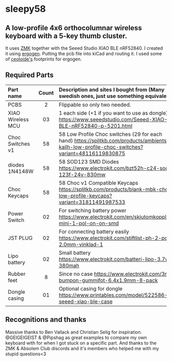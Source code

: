 # sleepy58

## A low-profile 4x6 orthocolumnar wireless keyboard with a 5-key thumb cluster. 
It uses [ZMK](https://github.com/zmkfirmware/zmk) together with the Seeed Studio XIAO BLE nRF52840.
I created it using [ergogen](https://github.com/ergogen/ergogen). Putting the pcb file into kiCad and routing it.
I used some of [ceoloide's](https://github.com/ceoloide/ergogen-footprints/tree/main) footprints for ergogen.




## Required Parts

| Part name         | Count | Description and sites I bought from (Many swedish ones, just use something equivalent                                                        |
| :---------------- | :---: | :------------------------------------------------------------------------------------------------------------------------------------------- |
| PCBS              |   2   | Flippable so only two needed.                                                                                                                |
| XIAO Wireless MCU |  03   | 1 each side (+1 if you want to use as dongle) https://www.seeedstudio.com/Seeed-XIAO-BLE-nRF52840-p-5201.html                                |
| Choc Switches v1  |  58   | 58 Low Profile Choc switches (29 for each hand) https://splitkb.com/products/ambients-kailh-low-profile-choc-switches?variant=48116119830875 |
| diodes 1N4148W    |  58   | 58 SOD123 SMD Diodes https://www.electrokit.com/bzt52h-c24-sod-123f-24v-830mw                                                                |
| Choc Keycaps      |  58   | 58 Choc v1 Compatible Keycaps https://splitkb.com/products/blank-mbk-choc-low-profile-keycaps?variant=31811491987533                         |
| Power Switch      |  02   | For switching battery power https://www.electrokit.com/en/skjutomkopplare-mini-1-pol-on-on-smd                                               |
| JST PLUG          |  02   | For connecting battery easily https://www.electrokit.com/stiftlist-ph-2-pol-2.0mm-vinklad-1                                                  |
| Lipo battery      |  02   | Small battery https://www.electrokit.com/batteri-lipo-3.7v-380mah                                                                            |
| Rubber feet       |  8   | Since no case https://www.electrokit.com/3m-bumpon-gummifot-6.4x1.9mm-8-pack                                                                  |
| Dongle casing     |  01   | Optional casing for dongle https://www.printables.com/model/522586-seeed-xiao-ble-case                                                       | 



## Recognitions and thanks
Massive thanks to Ben Vallack and Christian Selig for inspiration.
@GEIGEIGEIST & @Pipshag as great examples to compare my own keyboard with for when I got stuck on a specific part.
And thanks to the ZMK & Absolem Club discords and it's members who helped me with my stupid questions<3

 
